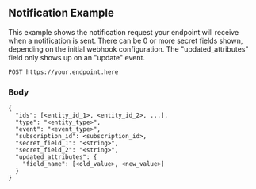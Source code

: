 ## Notification Example

This example shows the notification request your endpoint will receive when a notification is sent. There can be 0 or more secret fields shown, depending on the initial webhook configuration. The "updated_attributes" field only shows up on an "update" event.

```POST https://your.endpoint.here```

### Body

```
{
  "ids": [<entity_id_1>, <entity_id_2>, ...],
  "type": "<entity_type>",
  "event": "<event_type>",
  "subscription_id": <subscription_id>,
  "secret_field_1": "<string>",
  "secret_field_2": "<string>",
  "updated_attributes": {
    "field_name": [<old_value>, <new_value>]
  }
}
```